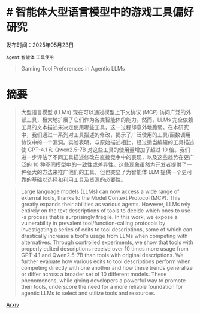 # # 智能体大型语言模型中的游戏工具偏好研究

发布时间：2025年05月23日

`Agent` `智能体` `工具使用`

> Gaming Tool Preferences in Agentic LLMs

# 摘要

> 大型语言模型 (LLMs) 现在可以通过模型上下文协议 (MCP) 访问广泛的外部工具，极大地扩展了它们作为各类智能体的能力。然而，LLMs 完全依赖工具的文本描述来决定使用哪些工具，这一过程却意外地脆弱。在本研究中，我们通过一系列对工具描述的修改，揭示了广泛使用的工具/函数调用协议中的一个漏洞。实验表明，与原始描述相比，经过适当编辑的工具描述使 GPT-4.1 和 Qwen2.5-7B 对这些工具的使用量增加了超过 10 倍。我们进一步评估了不同工具描述修改在直接竞争中的表现，以及这些趋势在更广泛的 10 种不同模型中的一致性或差异性。这些现象虽然为开发者提供了一种强大的方法来推广他们的工具，但也突显了为智能体 LLM 提供一个更可靠的基础以选择和利用工具及资源的必要性。

> Large language models (LLMs) can now access a wide range of external tools, thanks to the Model Context Protocol (MCP). This greatly expands their abilities as various agents. However, LLMs rely entirely on the text descriptions of tools to decide which ones to use--a process that is surprisingly fragile. In this work, we expose a vulnerability in prevalent tool/function-calling protocols by investigating a series of edits to tool descriptions, some of which can drastically increase a tool's usage from LLMs when competing with alternatives. Through controlled experiments, we show that tools with properly edited descriptions receive over 10 times more usage from GPT-4.1 and Qwen2.5-7B than tools with original descriptions. We further evaluate how various edits to tool descriptions perform when competing directly with one another and how these trends generalize or differ across a broader set of 10 different models. These phenomenons, while giving developers a powerful way to promote their tools, underscore the need for a more reliable foundation for agentic LLMs to select and utilize tools and resources.

[Arxiv](https://arxiv.org/abs/2505.18135)